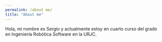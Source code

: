 ```yaml
---
permalink: /about me/
title: "About me"
---
```


Hola, mi nombre es Sergio y actualmente estoy en cuarto curso del grado en Ingeniería Robótica Software en la URJC. 